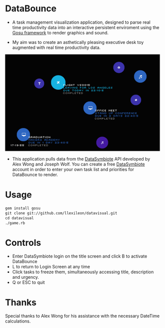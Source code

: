 # DataBounce

- A task management visualization application, designed to parse real time productivity data into an interactive persistent enviroment using the [Gosu framework](http://code.google.com/p/gosu/) to render graphics and sound.

- My aim was to create an asthetically pleasing executive desk toy augmented with real time productivity data.

![Screenshot](https://raw.githubusercontent.com/llexileon/datavisual/master/assets/screen1.png)

- This application pulls data from the [DataSymbiote](http://datasymbiote.herokuapp.com) API developed by Alex Wong and Joseph Wolf. You can create a free [DataSymbiote](http://datasymbiote.herokuapp.com) account in order to enter your own task list and priorities for DataBounce to render.

# Usage

    gem install gosu
    git clone git://github.com/llexileon/datavisual.git
    cd datavisual
    ./game.rb

# Controls

* Enter DataSymbiote login on the title screen and click B to activate DataBounce
* L to return to Login Screen at any time
* Click tasks to freeze them, simultaneously accessing title, description and urgency.
* Q or ESC to quit


# Thanks

Special thanks to Alex Wong for his assistance with the necessary DateTime calculations.